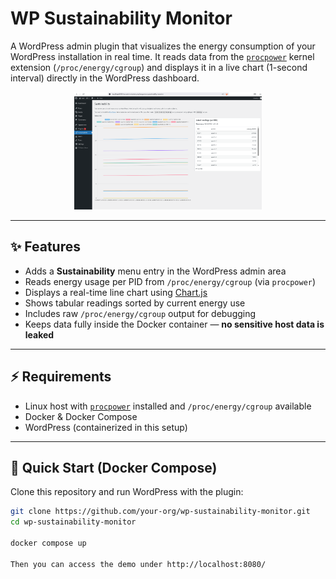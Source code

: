 # WP Sustainability Monitor


A WordPress admin plugin that visualizes the energy consumption of your WordPress installation in real time.
It reads data from the [`procpower`](https://github.com/green-kernel/procpower) kernel extension (`/proc/energy/cgroup`) and displays it in a live chart (1-second interval) directly in the WordPress dashboard.

<p align="center">
  <img src="screenshot.png" alt="Screenshot of WP Sustainability Monitor" width="300">
</p>

---

## ✨ Features

- Adds a **Sustainability** menu entry in the WordPress admin area
- Reads energy usage per PID from `/proc/energy/cgroup` (via `procpower`)
- Displays a real-time line chart using [Chart.js](https://www.chartjs.org/)
- Shows tabular readings sorted by current energy use
- Includes raw `/proc/energy/cgroup` output for debugging
- Keeps data fully inside the Docker container — **no sensitive host data is leaked**

---

## ⚡ Requirements

- Linux host with [`procpower`](https://github.com/green-kernel/procpower) installed and `/proc/energy/cgroup` available
- Docker & Docker Compose
- WordPress (containerized in this setup)

---

## 🚀 Quick Start (Docker Compose)

Clone this repository and run WordPress with the plugin:

```bash
git clone https://github.com/your-org/wp-sustainability-monitor.git
cd wp-sustainability-monitor

docker compose up

Then you can access the demo under http://localhost:8080/